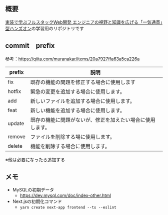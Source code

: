 ## 概要
[実装で学ぶフルスタックWeb開発 エンジニアの視野と知識を広げる「一気通貫」型ハンズオン](https://www.shoeisha.co.jp/book/detail/9784798179834)の学習用のリポジトリです

## commit　prefix
参考：https://qiita.com/muranakar/items/20a7927ffa63a5ca226a

| prefix | 説明 |
| ----- | ----- |
|fix	|既存の機能の問題を修正する場合に使用します|
|hotfix	|緊急の変更を追加する場合に使用します。|
|add	|新しいファイルを追加する場合に使用します。|
|feat	|新しい機能を追加する場合に使用します。|
|update	|既存の機能に問題がないが、修正を加えたい場合に使用します。|
|remove |ファイルを削除する場に使用します。|
|delete |機能を削除する場合に使用します。|

※他は必要になったら追加する

## メモ
- MySQLの初期データ
    - https://dev.mysql.com/doc/index-other.html
- Next.jsの初期化コマンド
    - `yarn create next-app frontend --ts --eslint`
